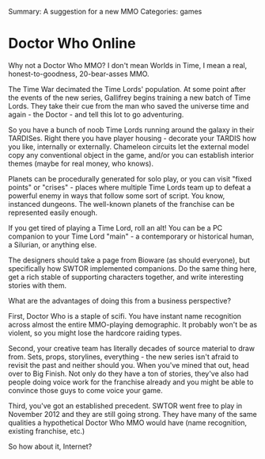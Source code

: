 Summary: A suggestion for a new MMO
Categories: games

# Doctor Who Online

Why not a Doctor Who MMO? I don't mean Worlds in Time, I mean a real, honest-to-goodness, 20-bear-asses MMO.

The Time War decimated the Time Lords' population. At some point after the events of the new series, Gallifrey begins training a new batch of Time Lords. They take their cue from the man who saved the universe time and again - the Doctor - and tell this lot to go adventuring.

So you have a bunch of noob Time Lords running around the galaxy in their TARDISes. Right there you have player housing - decorate your TARDIS how you like, internally or externally. Chameleon circuits let the external model copy any conventional object in the game, and/or you can establish interior themes (maybe for real money, who knows).

Planets can be procedurally generated for solo play, or you can visit "fixed points" or "crises" - places where multiple Time Lords team up to defeat a powerful enemy in ways that follow some sort of script. You know, instanced dungeons. The well-known planets of the franchise can be represented easily enough.

If you get tired of playing a Time Lord, roll an alt! You can be a PC companion to your Time Lord "main" - a contemporary or historical human, a Silurian, or anything else.

The designers should take a page from Bioware (as should everyone), but specifically how SWTOR implemented companions. Do the same thing here, get a rich stable of supporting characters together, and write interesting stories with them.

What are the advantages of doing this from a business perspective?

First, Doctor Who is a staple of scifi. You have instant name recognition across almost the entire MMO-playing demographic. It probably won't be as violent, so you might lose the hardcore raiding types.

Second, your creative team has literally decades of source material to draw from. Sets, props, storylines, everything - the new series isn't afraid to revisit the past and neither should you. When you've mined that out, head over to Big Finish. Not only do they have a ton of stories, they've also had people doing voice work for the franchise already and you might be able to convince those guys to come voice your game.

Third, you've got an established precedent. SWTOR went free to play in November 2012 and they are still going strong. They have many of the same qualities a hypothetical Doctor Who MMO would have (name recognition, existing franchise, etc.)

So how about it, Internet?
